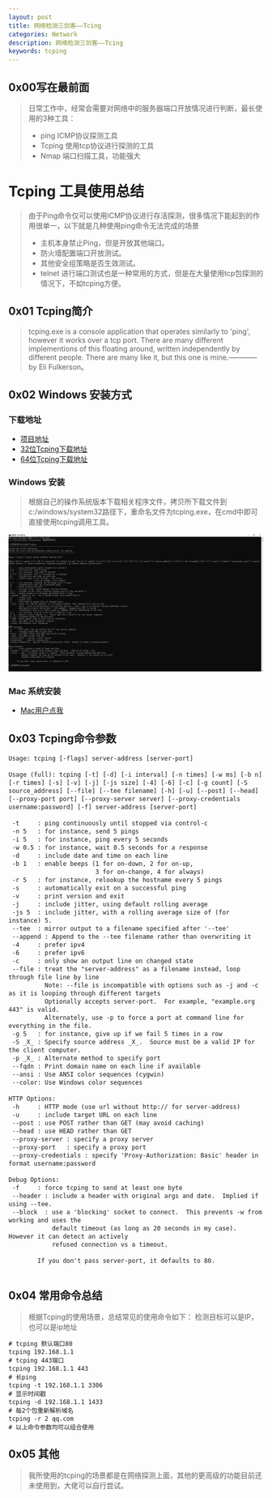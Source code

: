 ```yaml
---
layout: post
title: 网络检测三剑客——Tcing
categories: Network
description: 网络检测三剑客——Tcing
keywords: tcping
---
```


## 0x00写在最前面
> 日常工作中，经常会需要对网络中的服务器端口开放情况进行判断，最长使用的3种工具：
> - ping ICMP协议探测工具
> - Tcping 使用tcp协议进行探测的工具
> - Nmap 端口扫描工具，功能强大


# Tcping 工具使用总结


> 由于Ping命令仅可以使用ICMP协议进行存活探测，很多情况下能起到的作用很单一，以下就是几种使用ping命令无法完成的场景
> - 主机本身禁止Ping，但是开放其他端口。
> - 防火墙配置端口开放测试。
> - 其他安全组策略是否生效测试。
> - telnet 进行端口测试也是一种常用的方式，但是在大量使用tcp包探测的情况下，不如tcping方便。

## 0x01 Tcping简介

> tcping.exe is a console application that operates similarly to 'ping', however it works over a tcp port. There are many different implementions of this floating around, written independently by different people. There are many like it, but this one is mine.————by Eli Fulkerson。


## 0x02 Windows 安装方式

### 下载地址

- [项目地址](https://elifulkerson.com/projects/tcping.php "项目地址")
- [32位Tcping下载地址](https://mingsec.com/tools/tcping32.exe "32位Tcping下载地址")
- [64位Tcping下载地址](https://mingsec.com/tools/tcping64.exe "32位Tcping下载地址")

### Windows 安装

> 根据自己的操作系统版本下载相关程序文件，拷贝所下载文件到c:/windows/system32路径下，重命名文件为tcping.exe，在cmd中即可直接使用tcping调用工具。

![](https://raw.githubusercontent.com/Minggle/image/main/image/tcping-2.jpg)

### Mac 系统安装

- [Mac用户点我](https://mingsec.com/security/tools/152 "Mac用户点我")

## 0x03 Tcping命令参数

```shell
Usage: tcping [-flags] server-address [server-port]

Usage (full): tcping [-t] [-d] [-i interval] [-n times] [-w ms] [-b n] [-r times] [-s] [-v] [-j] [-js size] [-4] [-6] [-c] [-g count] [-S source_address] [--file] [--tee filename] [-h] [-u] [--post] [--head] [--proxy-port port] [--proxy-server server] [--proxy-credentials username:password] [-f] server-address [server-port]

 -t     : ping continuously until stopped via control-c
 -n 5   : for instance, send 5 pings
 -i 5   : for instance, ping every 5 seconds
 -w 0.5 : for instance, wait 0.5 seconds for a response
 -d     : include date and time on each line
 -b 1   : enable beeps (1 for on-down, 2 for on-up,
                        3 for on-change, 4 for always)
 -r 5   : for instance, relookup the hostname every 5 pings
 -s     : automatically exit on a successful ping
 -v     : print version and exit
 -j     : include jitter, using default rolling average
 -js 5  : include jitter, with a rolling average size of (for instance) 5.
 --tee  : mirror output to a filename specified after '--tee'
 --append : Append to the --tee filename rather than overwriting it
 -4     : prefer ipv4
 -6     : prefer ipv6
 -c     : only show an output line on changed state
 --file : treat the "server-address" as a filename instead, loop through file line by line
          Note: --file is incompatible with options such as -j and -c as it is looping through different targets
          Optionally accepts server-port.  For example, "example.org 443" is valid.
          Alternately, use -p to force a port at command line for everything in the file.
 -g 5   : for instance, give up if we fail 5 times in a row
 -S _X_ : Specify source address _X_.  Source must be a valid IP for the client computer.
 -p _X_ : Alternate method to specify port
 --fqdn : Print domain name on each line if available
 --ansi : Use ANSI color sequences (cygwin)
 --color: Use Windows color sequences

HTTP Options:
 -h     : HTTP mode (use url without http:// for server-address)
 -u     : include target URL on each line
 --post : use POST rather than GET (may avoid caching)
 --head : use HEAD rather than GET
 --proxy-server : specify a proxy server
 --proxy-port   : specify a proxy port
 --proxy-credentials : specify 'Proxy-Authorization: Basic' header in format username:password

Debug Options:
 -f     : force tcping to send at least one byte
 --header : include a header with original args and date.  Implied if using --tee.
 --block  : use a 'blocking' socket to connect.  This prevents -w from working and uses the
            default timeout (as long as 20 seconds in my case).  However it can detect an actively
            refused connection vs a timeout.

        If you don't pass server-port, it defaults to 80.


```

## 0x04 常用命令总结
> 根据Tcping的使用场景，总结常见的使用命令如下：
> 检测目标可以是IP，也可以是ip地址

```shell
# tcping 默认端口80
tcping 192.168.1.1
# tcping 443端口
tcping 192.168.1.1 443
# 长ping
tcping -t 192.168.1.1 3306
# 显示时间戳
tcping -d 192.168.1.1 1433
# 每2个包重新解析域名
tcping -r 2 qq.com
# 以上命令参数均可以组合使用
```

## 0x05 其他

> 我所使用的tcping的场景都是在网络探测上面，其他的更高级的功能目前还未使用到，大佬可以自行尝试。